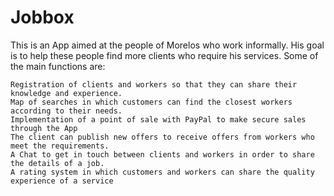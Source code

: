 # Jobbox

This is an App aimed at the people of Morelos who work informally. His goal is to help these people find more clients who require his services. Some of the main functions are:

    Registration of clients and workers so that they can share their knowledge and experience.
    Map of searches in which customers can find the closest workers according to their needs.
    Implementation of a point of sale with PayPal to make secure sales through the App
    The client can publish new offers to receive offers from workers who meet the requirements.
    A Chat to get in touch between clients and workers in order to share the details of a job.
    A rating system in which customers and workers can share the quality experience of a service
